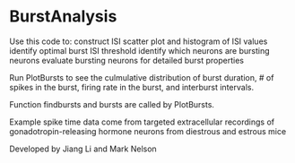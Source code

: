 # BurstAnalysis
Use this code to:
construct ISI scatter plot and histogram of ISI values
identify optimal burst ISI threshold
identify which neurons are bursting neurons
evaluate bursting neurons for detailed burst properties

Run PlotBursts to see the culmulative distribution of burst duration, # of spikes in the burst, firing rate in the burst, and interburst intervals.

Function findbursts and bursts are called by PlotBursts.

Example spike time data come from targeted extracellular recordings of gonadotropin-releasing hormone neurons from diestrous and estrous mice

Developed by Jiang Li and Mark Nelson

